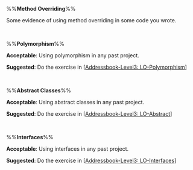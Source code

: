 %%**Method Overriding**%%

<panel type="danger" header="`W6.5a` Can explain method overriding :star:" expanded no-close>
  <include src="../../book/oopDesign/inheritance/overriding/full.md" boilerplate />
<!-- TODO: add evidence -->
</panel>

<!-- ==================================================================================================== -->

<panel type="danger" header="`W6.5b` Can implement overriding :star:" expanded no-close>
  <include src="../../book/oopImplementation/overriding/full.md" boilerplate />
  <panel header="{{glyphicon_folder_close}} Evidence" expanded>

Some evidence of using method overriding in some code you wrote.

  </panel>
</panel>

<br><!-- ##################################################################################################### -->

%%**Polymorphism**%%

<panel type="danger" header="`W6.5c` Can explain OOP polymorphism :star:" expanded no-close>
  <include src="../../book/oopDesign/polymorphism/introduction/full.md" boilerplate />
<!-- TODO: add evidence -->
</panel>

<!-- ==================================================================================================== -->

<panel type="danger" header="`W6.5d` Can implement polymorphism :star:" expanded no-close>
  <include src="../../book/oopImplementation/polymorphism/full.md" boilerplate />
  <panel header="{{glyphicon_folder_close}} Evidence" expanded>
  
**Acceptable**: Using polymorphism in any past project.

**Suggested**: Do the exercise in [[Addressbook-Level3: LO-Polymorphism]({{module_org}}/addressbook-level3/blob/master/doc/LearningOutcomes.md#use-polymorphism-lo-polymorphism)]
   
<include src="submission.md" />
  </panel>
</panel>

<br><!-- ##################################################################################################### -->

%%**Abstract Classes**%%

<panel type="warning" header="`W6.5e` Can explain abstract classes :star::star:" expanded no-close>
  <include src="../../book/oopDesign/inheritance/abstractClasses/full.md" boilerplate />
<!-- TODO: add evidence -->
</panel>

<!-- ==================================================================================================== -->

<panel type="warning" header="`W6.5f` Can implement abstract classes :star::star:" expanded no-close>
  <include src="../../book/oopImplementation/abstractClasses/full.md" boilerplate />
  <panel header="{{glyphicon_folder_close}} Evidence" expanded>

**Acceptable**: Using abstract classes in any past project.

**Suggested**: Do the exercise in [[Addressbook-Level3: LO-Abstract]({{module_org}}/addressbook-level3/blob/master/doc/LearningOutcomes.md#use-abstract-classesmethods-lo-abstract)]
   
<include src="submission.md" />
  </panel>
</panel>

<br><!-- ##################################################################################################### -->

%%**Interfaces**%%

<panel type="info" header="`W6.5g` Can explain interfaces :star::star::star:" expanded no-close>
  <include src="../../book/oopDesign/inheritance/interfaces/full.md" boilerplate />
<!-- TODO: add evidence -->
</panel>

<!-- ==================================================================================================== -->

<panel type="info" header="`W6.5h` Can implement interfaces :star::star::star:" expanded no-close>
  <include src="../../book/oopImplementation/interfaces/full.md" boilerplate />
  <panel header="{{glyphicon_folder_close}} Evidence" expanded>

**Acceptable**: Using interfaces in any past project.

**Suggested**: Do the exercise in [[Addressbook-Level3: LO-Interfaces]({{module_org}}/addressbook-level3/blob/master/doc/LearningOutcomes.md#use-interfaces-lo-interfaces)]
   
<include src="submission.md" />

  </panel>
</panel>
